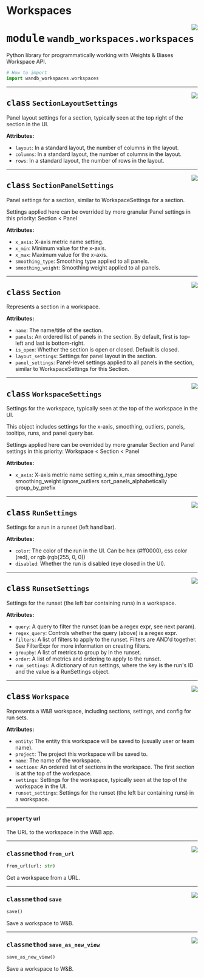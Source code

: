 # Workspaces

<!-- markdownlint-disable -->

<a href="https://github.com/wandb/wandb-workspaces/blob/main/wandb_workspaces/workspaces.py#L0"><img align="right" src="https://img.shields.io/badge/-source-cccccc?style=flat-square" /></a>

# <kbd>module</kbd> `wandb_workspaces.workspaces`
Python library for programmatically working with Weights & Biases Workspace API. 

```python
# How to import
import wandb_workspaces.workspaces
``` 












---

<a href="https://github.com/wandb/wandb-workspaces/blob/main/wandb_workspaces/workspaces/interface.py#L78"><img align="right" src="https://img.shields.io/badge/-source-cccccc?style=flat-square" /></a>

## <kbd>class</kbd> `SectionLayoutSettings`
Panel layout settings for a section, typically seen at the top right of the section in the UI. 



**Attributes:**
 
 - `layout`:  In a standard layout, the number of columns in the layout. 
 - `columns`:  In a standard layout, the number of columns in the layout. 
 - `rows`:  In a standard layout, the number of rows in the layout. 





---

<a href="https://github.com/wandb/wandb-workspaces/blob/main/wandb_workspaces/workspaces/interface.py#L117"><img align="right" src="https://img.shields.io/badge/-source-cccccc?style=flat-square" /></a>

## <kbd>class</kbd> `SectionPanelSettings`
Panel settings for a section, similar to WorkspaceSettings for a section. 

Settings applied here can be overrided by more granular Panel settings in this priority: Section < Panel 



**Attributes:**
 
 - `x_axis`:  X-axis metric name setting. 
 - `x_min`:  Minimum value for the x-axis. 
 - `x_max`:  Maximum value for the x-axis. 
 - `smoothing_type`:  Smoothing type applied to all panels. 
 - `smoothing_weight`:  Smoothing weight applied to all panels. 





---

<a href="https://github.com/wandb/wandb-workspaces/blob/main/wandb_workspaces/workspaces/interface.py#L174"><img align="right" src="https://img.shields.io/badge/-source-cccccc?style=flat-square" /></a>

## <kbd>class</kbd> `Section`
Represents a section in a workspace. 



**Attributes:**
 
 - `name`:  The name/title of the section. 
 - `panels`:  An ordered list of panels in the section.  By default, first is top-left and last is bottom-right. 
 - `is_open`:  Whether the section is open or closed.  Default is closed. 
 - `layout_settings`:  Settings for panel layout in the section. 
 - `panel_settings`:  Panel-level settings applied to all panels in the section, similar to WorkspaceSettings for this Section. 





---

<a href="https://github.com/wandb/wandb-workspaces/blob/main/wandb_workspaces/workspaces/interface.py#L229"><img align="right" src="https://img.shields.io/badge/-source-cccccc?style=flat-square" /></a>

## <kbd>class</kbd> `WorkspaceSettings`
Settings for the workspace, typically seen at the top of the workspace in the UI. 

This object includes settings for the x-axis, smoothing, outliers, panels, tooltips, runs, and panel query bar. 

Settings applied here can be overrided by more granular Section and Panel settings in this priority: Workspace < Section < Panel 



**Attributes:**
 
 - `x_axis`:  X-axis metric name setting x_min x_max smoothing_type smoothing_weight ignore_outliers sort_panels_alphabetically group_by_prefix 





---

<a href="https://github.com/wandb/wandb-workspaces/blob/main/wandb_workspaces/workspaces/interface.py#L319"><img align="right" src="https://img.shields.io/badge/-source-cccccc?style=flat-square" /></a>

## <kbd>class</kbd> `RunSettings`
Settings for a run in a runset (left hand bar). 



**Attributes:**
 
 - `color`:  The color of the run in the UI.  Can be hex (#ff0000), css color (red), or rgb (rgb(255, 0, 0)) 
 - `disabled`:  Whether the run is disabled (eye closed in the UI). 





---

<a href="https://github.com/wandb/wandb-workspaces/blob/main/wandb_workspaces/workspaces/interface.py#L335"><img align="right" src="https://img.shields.io/badge/-source-cccccc?style=flat-square" /></a>

## <kbd>class</kbd> `RunsetSettings`
Settings for the runset (the left bar containing runs) in a workspace. 



**Attributes:**
 
 - `query`:  A query to filter the runset (can be a regex expr, see next param). 
 - `regex_query`:  Controls whether the query (above) is a regex expr. 
 - `filters`:  A list of filters to apply to the runset.  Filters are AND'd together. See FilterExpr for more information on creating filters. 
 - `groupby`:  A list of metrics to group by in the runset. 
 - `order`:  A list of metrics and ordering to apply to the runset. 
 - `run_settings`:  A dictionary of run settings, where the key is the run's ID and the value is a RunSettings object. 





---

<a href="https://github.com/wandb/wandb-workspaces/blob/main/wandb_workspaces/workspaces/interface.py#L385"><img align="right" src="https://img.shields.io/badge/-source-cccccc?style=flat-square" /></a>

## <kbd>class</kbd> `Workspace`
Represents a W&B workspace, including sections, settings, and config for run sets. 



**Attributes:**
 
 - `entity`:  The entity this workspace will be saved to (usually user or team name). 
 - `project`:  The project this workspace will be saved to. 
 - `name`:  The name of the workspace. 
 - `sections`:  An ordered list of sections in the workspace.  The first section is at the top of the workspace. 
 - `settings`:  Settings for the workspace, typically seen at the top of the workspace in the UI. 
 - `runset_settings`:  Settings for the runset (the left bar containing runs) in a workspace. 


---

#### <kbd>property</kbd> url

The URL to the workspace in the W&B app. 



---

<a href="https://github.com/wandb/wandb-workspaces/blob/main/wandb_workspaces/workspaces/interface.py#L642"><img align="right" src="https://img.shields.io/badge/-source-cccccc?style=flat-square" /></a>

### <kbd>classmethod</kbd> `from_url`

```python
from_url(url: str)
```

Get a workspace from a URL. 

---

<a href="https://github.com/wandb/wandb-workspaces/blob/main/wandb_workspaces/workspaces/interface.py#L658"><img align="right" src="https://img.shields.io/badge/-source-cccccc?style=flat-square" /></a>

### <kbd>classmethod</kbd> `save`

```python
save()
```

Save a workspace to W&B. 

---

<a href="https://github.com/wandb/wandb-workspaces/blob/main/wandb_workspaces/workspaces/interface.py#L674"><img align="right" src="https://img.shields.io/badge/-source-cccccc?style=flat-square" /></a>

### <kbd>classmethod</kbd> `save_as_new_view`

```python
save_as_new_view()
```

Save a workspace to W&B.
